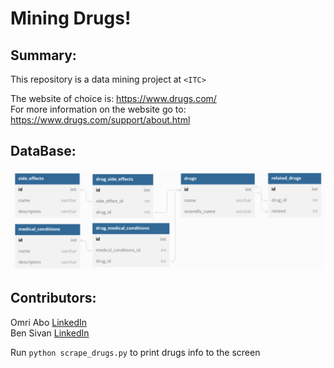 # Mining Drugs!

## Summary:  
This repository is a data mining project at ```<ITC>```

The website of choice is: https://www.drugs.com/  
For more information on the website go to: https://www.drugs.com/support/about.html

## DataBase:
![Database schema](database/SchemaImage.png)

## Contributors:  
Omri Abo [LinkedIn](https://www.linkedin.com/in/omri-abo-563368184/)  
Ben Sivan [LinkedIn](https://www.linkedin.com/in/ben-sivan-3733bb105/)  


Run ```python scrape_drugs.py``` to print drugs info to the screen
